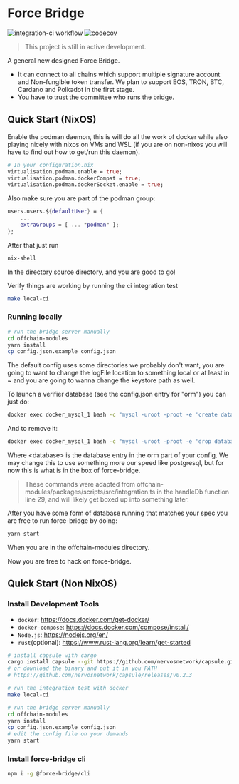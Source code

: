 # Force Bridge

![integration-ci workflow](https://github.com/nervosnetwork/force-bridge/actions/workflows/integration-ci.yml/badge.svg)
[![codecov](https://codecov.io/gh/nervosnetwork/force-bridge/branch/main/graph/badge.svg)](https://codecov.io/gh/nervosnetwork/force-bridge)

> This project is still in active development.

A general new designed Force Bridge.

- It can connect to all chains which support multiple signature account and
  Non-fungible token transfer. We plan to support EOS, TRON, BTC, Cardano and Polkadot in the first stage.
- You have to trust the committee who runs the bridge.

## Quick Start (NixOS)

Enable the podman daemon, this is will do all the work of docker while also
playing nicely with nixos on VMs and WSL (if you are on non-nixos you will have to find out how to get/run this daemon).

``` nix
# In your configuration.nix
virtualisation.podman.enable = true;
virtualisation.podman.dockerCompat = true;
virtualisation.podman.dockerSocket.enable = true;
```

Also make sure you are part of the podman group:

``` nix
users.users.${defaultUser} = {
    ...
    extraGroups = [ ... "podman" ];
};
```

After that just run

``` bash
nix-shell
```

In the directory source directory, and you are good to go!

Verify things are working by running the ci integration test

``` bash
make local-ci
```

### Running locally

``` bash
# run the bridge server manually
cd offchain-modules
yarn install
cp config.json.example config.json
```

The default config uses some directories we probably don't want, you are going to want
to change the logFile location to something local or at least in ~ and you are going to wanna change the keystore path as well.

To launch a verifier database (see the config.json entry for "orm")
you can just do: 

``` bash
docker exec docker_mysql_1 bash -c "mysql -uroot -proot -e 'create database <database>'"
```

And to remove it:

``` bash
docker exec docker_mysql_1 bash -c "mysql -uroot -proot -e 'drop database if exists <database>"
```

Where \<database\> is the database entry in the orm part of your config. We may change this to use something more our speed like postgresql, but for now this is what is in the box of force-bridge.

> These commands were adapted from offchain-modules/packages/scripts/src/integration.ts in the handleDb function line 29, and will likely get boxed up into something later.

After you have some form of database running that matches your spec you are free to run force-bridge by doing:

``` bash
yarn start
```

When you are in the offchain-modules directory.

Now you are free to hack on force-bridge.

## Quick Start (Non NixOS)

### Install Development Tools

- `docker`: https://docs.docker.com/get-docker/
- `docker-compose`: https://docs.docker.com/compose/install/
- `Node.js`: https://nodejs.org/en/
- `rust`(optional): https://www.rust-lang.org/learn/get-started

```bash
# install capsule with cargo
cargo install capsule --git https://github.com/nervosnetwork/capsule.git --tag v0.2.3
# or download the binary and put it in you PATH
# https://github.com/nervosnetwork/capsule/releases/v0.2.3

# run the integration test with docker
make local-ci

# run the bridge server manually
cd offchain-modules
yarn install
cp config.json.example config.json
# edit the config file on your demands
yarn start
```

### Install force-bridge cli

```bash
npm i -g @force-bridge/cli
```
